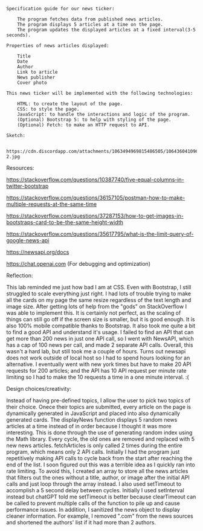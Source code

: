     Specification guide for our news ticker:

        The program fetches data from published news articles.
        The program displays 5 articles at a time on the page.
        The program updates the displayed articles at a fixed interval(3-5 seconds).

    Properties of news articles displayed:

        Title
        Date
        Author
        Link to article
        News publisher
        Cover photo

    This news ticker will be implemented with the following technologies:

        HTML: to create the layout of the page.
        CSS: to style the page.
        JavaScript: to handle the interactions and logic of the program.
        (Optional) Bootstrap 5: to help with styling of the page.
        (Optional) Fetch: to make an HTTP request to API.

    Sketch:

        https://cdn.discordapp.com/attachments/1063494969815486505/1064360410968502272/Untitled_Notebook-2.jpg

Resources:

  https://stackoverflow.com/questions/10387740/five-equal-columns-in-twitter-bootstrap
  
  https://stackoverflow.com/questions/36157105/postman-how-to-make-multiple-requests-at-the-same-time
  
  https://stackoverflow.com/questions/37287153/how-to-get-images-in-bootstraps-card-to-be-the-same-height-width
  
  https://stackoverflow.com/questions/35617795/what-is-the-limit-query-of-google-news-api
  
  https://newsapi.org/docs
  
  https://chat.openai.com (For debugging and optimization)

Reflection:

  This lab reminded me just how bad I am at CSS. Even with Bootstrap, I still struggled to scale everything just right. I had lots of trouble trying to make all the cards on my page the same resize regardless of the text length and image size. After getting lots of help from the "gods" on StackOverflow I was able to implement this. It is certainly not perfect, as the scaling of things can still go off if the screen size is smaller, but it is good enough. It is also 100% mobile compatible thanks to Bootstrap. It also took me quite a bit to find a good API and understand it's usage. I failed to find an API that can get more than 200 news in just one API call, so I went with NewsAPI, which has a cap of 100 news per call, and made 2 separate API calls. Overall, this wasn't a hard lab, but still took me a couple of hours.
  Turns out newsapi does not work outside of local host so I had to spend hours looking for an alternative. I eventually went with new york times but have to make 20 API requests for 200 articles; and the API has 10 API request per minute rate limiting so I had to make the 10 requests a time in a one minute interval. :(

Design choices/creativity:

  Instead of having pre-defined topics, I allow the user to pick two topics of their choice. Onece their topics are submitted, every article on the page is dynamically generated in JavaScript and placed into also dynamically generated cards. The displayNews function displays 5 random news articles at a time instead of in order because I thought it was more interesting. This is done through the use of generating random index using the Math library. Every cycle, the old ones are removed and replaced with 5 new news articles. fetchArticles is only called 2 times during the entire program, which means only 2 API calls. Initially I had the program just repetitively making API calls to cycle back from the start after reaching the end of the list. I soon figured out this was a terrible idea as I quickly ran into rate limiting. To avoid this, I created an array to store all the news articles that filters out the ones without a title, author, or image after the initial API calls and just loop through the array instead. I also used setTimeout to accomplish a 5 second delay between cycles. Initially I used setInterval instead but chatGPT told me setTimeout is better because clearTimeout can be called to prevent multiple calls of the function to pile up and cause performance issues. In addition, I sanitized the news object to display cleaner information. For example, I removed ".com" from the news sources and shortened the authors' list if it had more than 2 authors.

